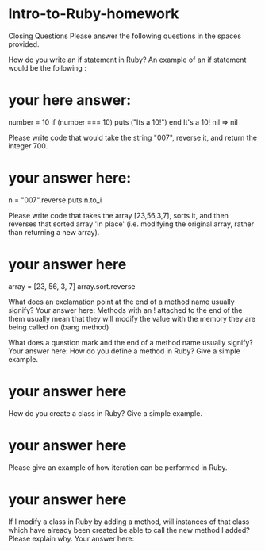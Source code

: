 # Intro-to-Ruby-homework

Closing Questions
Please answer the following questions in the spaces provided.

How do you write an if statement in Ruby?
An example of an if statement would be the following :
# your here answer:
number = 10
if (number === 10)
puts ("Its a 10!")
end
It's a 10!
nil => nil
  
Please write code that would take the string "007", reverse it, and return the integer 700.
# your answer here: 
n = "007".reverse
puts n.to_i

Please write code that takes the array [23,56,3,7], sorts it, and then reverses that sorted array 'in place' (i.e. modifying the original array, rather than returning a new array).
# your answer here
array = [23, 56, 3, 7]
array.sort.reverse

What does an exclamation point at the end of a method name usually signify?
  Your answer here: Methods with an ! attached to the end of the them usually mean that they will modify the value with the memory they are being called on (bang method)

What does a question mark and the end of a method name usually signify?
  Your answer here:
How do you define a method in Ruby? Give a simple example.
  # your answer here

How do you create a class in Ruby? Give a simple example.
  # your answer here

Please give an example of how iteration can be performed in Ruby.
  # your answer here
If I modify a class in Ruby by adding a method, will instances of that class which have already been created be able to call the new method I added? Please explain why.
  Your answer here: